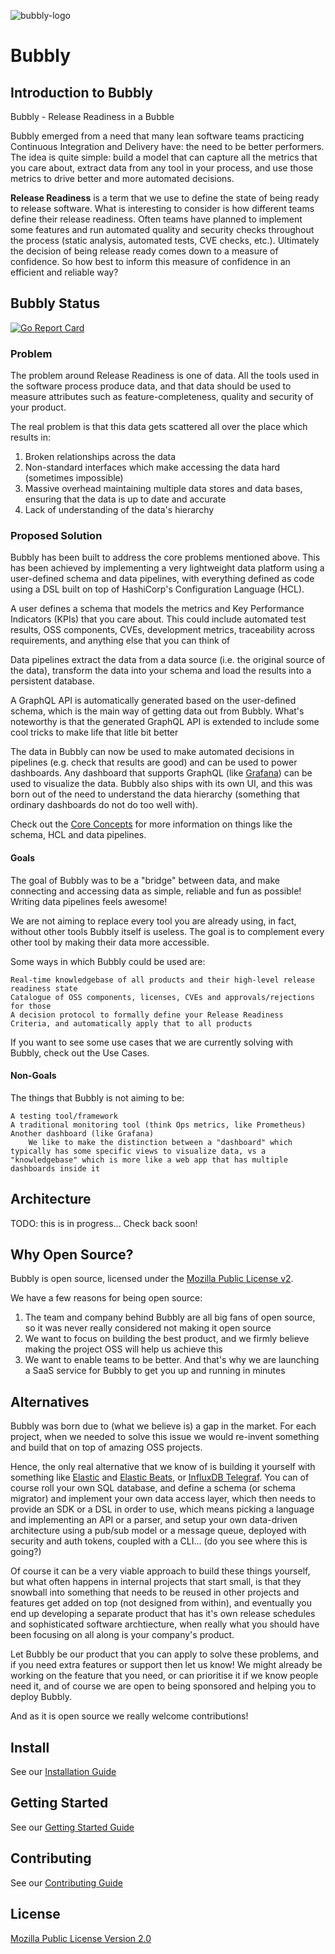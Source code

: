 ![bubbly-logo](/img/bubbly-blue-wide.png)
# Bubbly
## Introduction to Bubbly
Bubbly - Release Readiness in a Bubble

Bubbly emerged from a need that many lean software teams practicing Continuous Integration and Delivery have: the need to be better performers. The idea is quite simple: build a model that can capture all the metrics that you care about, extract data from any tool in your process, and use those metrics to drive better and more automated decisions.

**Release Readiness** is a term that we use to define the state of being ready to release software. What is interesting to consider is how different teams define their release readiness. Often teams have planned to implement some features and run automated quality and security checks throughout the process (static analysis, automated tests, CVE checks, etc.). Ultimately the decision of being release ready comes down to a measure of confidence. So how best to inform this measure of confidence in an efficient and reliable way?

## Bubbly Status
[![Go Report Card](https://goreportcard.com/badge/github.com/valocode/bubbly)](https://goreportcard.com/report/github.com/valocode/bubbly)
### Problem

The problem around Release Readiness is one of data. All the tools used in the software process produce data, and that data should be used to measure attributes such as feature-completeness, quality and security of your product.

The real problem is that this data gets scattered all over the place which results in:

1. Broken relationships across the data
2. Non-standard interfaces which make accessing the data hard (sometimes impossible)
3. Massive overhead maintaining multiple data stores and data bases, ensuring that the data is up to date and accurate
4. Lack of understanding of the data's hierarchy

### Proposed Solution

Bubbly has been built to address the core problems mentioned above. This has been achieved by implementing a very lightweight data platform using a user-defined schema and data pipelines, with everything defined as code using a DSL built on top of HashiCorp's Configuration Language (HCL).

A user defines a schema that models the metrics and Key Performance Indicators (KPIs) that you care about. This could include automated test results, OSS components, CVEs, development metrics, traceability across requirements, and anything else that you can think of

Data pipelines extract the data from a data source (i.e. the original source of the data), transform the data into your schema and load the results into a persistent database.

A GraphQL API is automatically generated based on the user-defined schema, which is the main way of getting data out from Bubbly. What's noteworthy is that the generated GraphQL API is extended to include some cool tricks to make life that litle bit better

The data in Bubbly can now be used to make automated decisions in pipelines (e.g. check that results are good) and can be used to power dashboards. Any dashboard that supports GraphQL (like [Grafana](https://grafana.com/grafana/)) can be used to visualize the data. Bubbly also ships with its own UI, and this was born out of the need to understand the data hierarchy (something that ordinary dashboards do not do too well with).

Check out the [Core Concepts](https://docs.bubbly.dev/introduction/core-concepts) for more information on things like the schema, HCL and data pipelines.
#### Goals

The goal of Bubbly was to be a "bridge" between data, and make connecting and accessing data as simple, reliable and fun as possible! Writing data pipelines feels awesome!

We are not aiming to replace every tool you are already using, in fact, without other tools Bubbly itself is useless. The goal is to complement every other tool by making their data more accessible.

Some ways in which Bubbly could be used are:

    Real-time knowledgebase of all products and their high-level release readiness state
    Catalogue of OSS components, licenses, CVEs and approvals/rejections for those
    A decision protocol to formally define your Release Readiness Criteria, and automatically apply that to all products

If you want to see some use cases that we are currently solving with Bubbly, check out the Use Cases.
#### Non-Goals

The things that Bubbly is not aiming to be:

    A testing tool/framework
    A traditional monitoring tool (think Ops metrics, like Prometheus)
    Another dashboard (like Grafana)
        We like to make the distinction between a "dashboard" which typically has some specific views to visualize data, vs a "knowledgebase" which is more like a web app that has multiple dashboards inside it

## Architecture

TODO: this is in progress... Check back soon!

## Why Open Source?

Bubbly is open source, licensed under the [Mozilla Public License v2](https://www.mozilla.org/en-US/MPL/2.0/).

We have a few reasons for being open source:

1. The team and company behind Bubbly are all big fans of open source, so it was never really considered not making it open source
2. We want to focus on building the best product, and we firmly believe making the project OSS will help us achieve this
3. We want to enable teams to be better. And that's why we are launching a SaaS service for Bubbly to get you up and running in minutes

## Alternatives

Bubbly was born due to (what we believe is) a gap in the market.
For each project, when we needed to solve this issue we would re-invent something and build that on top of amazing OSS projects.

Hence, the only real alternative that we know of is building it yourself with something like [Elastic](https://www.elastic.co/) and [Elastic Beats](https://www.elastic.co/beats/), or [InfluxDB Telegraf](https://www.influxdata.com/time-series-platform/telegraf/).
You can of course roll your own SQL database, and define a schema (or schema migrator) and implement your own data access layer, which then needs to provide an SDK or a DSL in order to use, which means picking a language and implementing an API or a parser, and setup your own data-driven architecture using a pub/sub model or a message queue, deployed with security and auth tokens, coupled with a CLI... (do you see where this is going?)

Of course it can be a very viable approach to build these things yourself, but what often happens in internal projects that start small, is that they snowball into something that needs to be reused in other projects and features get added on top (not designed from within), and eventually you end up developing a separate product that has it's own release schedules and sophisticated software archtiecture, when really what you should have been focusing on all along is your company's product.

Let Bubbly be our product that you can apply to solve these problems, and if you need extra features or support then let us know!
We might already be working on the feature that you need, or can prioritise it if we know people need it, and of course we are open to being sponsored and helping you to deploy Bubbly.

And as it is open source we really welcome contributions!

## Install
See our [Installation Guide](https://docs.bubbly.dev/getting-started/getting-started#installation)
## Getting Started
See our [Getting Started Guide](https://docs.bubbly.dev/getting-started/getting-started)
## Contributing
See our [Contributing Guide](./website/docs/contributing/contributing.md)


## License
[Mozilla Public License Version 2.0](https://www.mozilla.org/en-US/MPL/)